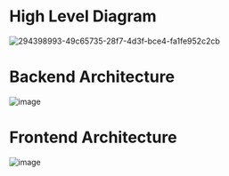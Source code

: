 # High Level Diagram
![294398993-49c65735-28f7-4d3f-bce4-fa1fe952c2cb](https://github.com/alexcheuk/merge-freeze-app/assets/1242663/33c59011-b2ed-45b9-b025-f244fe7035af)

# Backend Architecture
![image](https://github.com/alexcheuk/merge-freeze-app/assets/1242663/8aa323ca-9f6e-4b2e-964f-c91f44ae408f)

# Frontend Architecture
![image](https://github.com/alexcheuk/merge-freeze-app/assets/1242663/3e5848a6-1953-4611-ad96-cd79180870ec)


